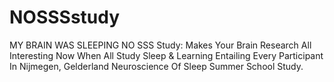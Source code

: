 # NOSSSstudy
MY BRAIN WAS SLEEPING NO SSS Study:   Makes Your Brain Research All Interesting Now When All Study Sleep &amp; Learning Entailing Every Participant In Nijmegen, Gelderland Neuroscience Of Sleep Summer School Study.
